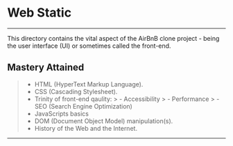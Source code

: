# Web Static

------------------

This directory contains the vital aspect of the AirBnB clone project - being the user interface (UI) or sometimes called the front-end.

## Mastery Attained

> - HTML (HyperText Markup Language).
> - CSS (Cascading Stylesheet).
> - Trinity of front-end qaulity:
        > - Accessibility
        > - Performance
        > - SEO (Search Engine Optimization)
> - JavaScripts basics
> - DOM (Document Object Model) manipulation(s).
> - History of the Web and the Internet.

-----------------------------------------
